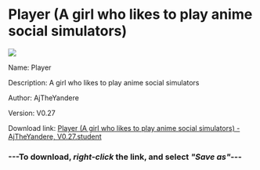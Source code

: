 # Player (A girl who likes to play anime social simulators)

<img src = "https://raw.githubusercontent.com/Arbiter1223/Koukou-Gurashi-Custom-Students/master/Students/Files/Player%20(A%20girl%20who%20likes%20to%20play%20anime%20social%20simulators).png">

Name: Player

Description: A girl who likes to play anime social simulators

Author: AjTheYandere

Version: V0.27

Download link: <a href="https://raw.githubusercontent.com/Arbiter1223/Koukou-Gurashi-Custom-Students/master/Students/Files/Player%20(A%20girl%20who%20likes%20to%20play%20anime%20social%20simulators)%20-%20AjTheYandere%2C%20V0.27.student">Player (A girl who likes to play anime social simulators) - AjTheYandere, V0.27.student</a>

### ---**To download, _right-click_ the link, and select _"Save as"_**---
